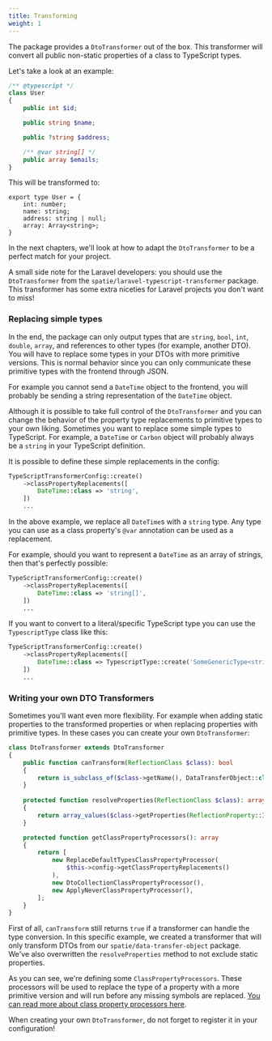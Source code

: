 ```yaml
---
title: Transforming
weight: 1
---
```


The package provides a `DtoTransformer` out of the box. This transformer will convert all public non-static properties of a class to TypeScript types. 

Let's take a look at an example:

```php
/** @typescript */
class User
{
    public int $id;

    public string $name;

    public ?string $address;

    /** @var string[] */
    public array $emails;
}
```

This will be transformed to:

```tsx
export type User = {
    int: number;
    name: string;
    address: string | null;
    array: Array<string>;
}
```

In the next chapters, we'll look at how to adapt the `DtoTransformer` to be a perfect match for your project.

A small side note for the Laravel developers: you should use the `DtoTransformer` from the `spatie/laravel-typescript-transformer` package. This transformer has some extra niceties for Laravel projects you don't want to miss!

### Replacing simple types

In the end, the package can only output types that are `string`, `bool`, `int`, `double`, `array`, and references to other types (for example, another DTO). You will have to replace some types in your DTOs with more primitive versions. This is normal behavior since you can only communicate these primitive types with the frontend through JSON.
 
For example you cannot send a `DateTime` object to the frontend, you will probably be sending a string representation of the `DateTime` object.

Although it is possible to take full control of the `DtoTransformer` and you can change the behavior of the property type replacements to primitive types to your own liking. Sometimes you want to replace some simple types to TypeScript. For example, a `DateTime` or `Carbon` object will probably always be a `string` in your TypeScript definition.

It is possible to define these simple replacements in the config:

```php
TypeScriptTransformerConfig::create()
    ->classPropertyReplacements([
        DateTime::class => 'string',
    ])
    ...
```

In the above example, we replace all `DateTime`s with a `string` type. Any type you can use as a class property's `@var` annotation can be used as a replacement. 

For example, should you want to represent a `DateTime` as an array of strings, then that's perfectly possible:
 
```php
TypeScriptTransformerConfig::create()
    ->classPropertyReplacements([
        DateTime::class => 'string[]',
    ])
    ...
```
 
If you want to convert to a literal/specific TypeScript type you can use the `TypescriptType` class like this:

```php
TypeScriptTransformerConfig::create()
    ->classPropertyReplacements([
        DateTime::class => TypescriptType::create('SomeGenericType<string>'),
    ])
    ...
```

### Writing your own DTO Transformers

Sometimes you'll want even more flexibility. For example when adding static properties to the transformed properties or when replacing properties with primitive types. In these cases you can create your own `DtoTransformer`:

```php
class DtoTransformer extends DtoTransformer
{
    public function canTransform(ReflectionClass $class): bool
    {
        return is_subclass_of($class->getName(), DataTransferObject::class);
    }
    
    protected function resolveProperties(ReflectionClass $class): array
    {
        return array_values($class->getProperties(ReflectionProperty::IS_PUBLIC));
    }

    protected function getClassPropertyProcessors(): array
    {
        return [
            new ReplaceDefaultTypesClassPropertyProcessor(
                $this->config->getClassPropertyReplacements()
            ),
            new DtoCollectionClassPropertyProcessor(),
            new ApplyNeverClassPropertyProcessor(),
        ];
    }
}
```

First of all, `canTransform` still returns `true` if a transformer can handle the type conversion. In this specific example, we created a transformer that will only transform DTOs from our `spatie/data-transfer-object` package. We've also overwritten the `resolveProperties` method to not exclude static properties.

As you can see, we're defining some `ClassPropertyProcessors`. These processors will be used to replace the type of a property with a more primitive version and will run before any missing symbols are replaced. [You can read more about class property processors here](https://docs.spatie.be/typescript-transformer/v1/dtos/class-property-processors/).

When creating your own `DtoTransformer`, do not forget to register it in your configuration!
